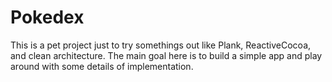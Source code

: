 # Pokedex
This is a pet project just to try somethings out like Plank, ReactiveCocoa, and clean architecture. The main goal here is to build a simple app and play around with some details of implementation.
